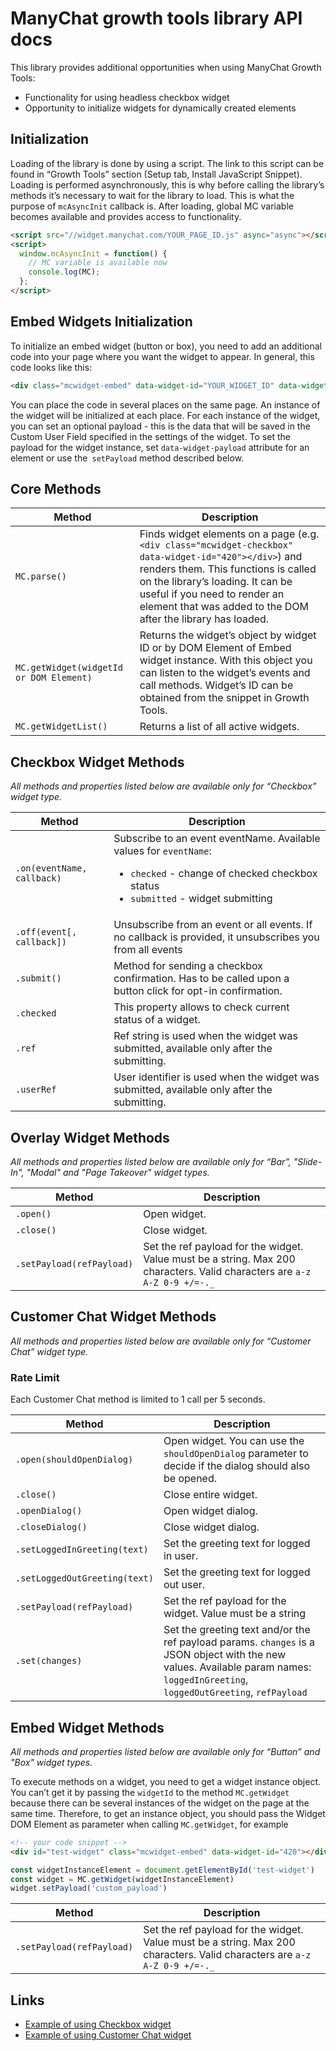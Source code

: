 # ManyChat growth tools library API docs

This library provides additional opportunities when using ManyChat Growth Tools:
- Functionality for using headless checkbox widget
- Opportunity to initialize widgets for dynamically created elements

## Initialization

Loading of the library is done by using a script. The link to this script can be found in “Growth Tools” section (Setup tab, Install JavaScript Snippet). Loading is performed asynchronously, this is why before calling the library’s methods it’s necessary to wait for the library to load. This is what the purpose of `mcAsyncInit` callback is. After loading, global MC variable becomes available and  provides access to functionality. 

```html
<script src="//widget.manychat.com/YOUR_PAGE_ID.js" async="async"></script>
<script>
  window.mcAsyncInit = function() {
    // MC variable is available now
    console.log(MC);
  };
</script>
```

## Embed Widgets Initialization

To initialize an embed widget (button or box), you need to add an additional code into your page where you want the widget to appear.
In general, this code looks like this:

```html
<div class="mcwidget-embed" data-widget-id="YOUR_WIDGET_ID" data-widget-payload="OPTIONAL_PAYLOAD"></div>
```
You can place the code in several places on the same page. An instance of the widget will be initialized at each place. 
For each instance of the widget, you can set an optional payload - this is the data that will be saved in the Custom User Field specified in the settings of the widget.
To set the payload for the widget instance, set `data-widget-payload` attribute for an element or use the` setPayload` method described below.
 

## Core Methods

| Method  | Description |
| ------------- | ------------- |
| `MC.parse()`  | Finds widget elements on a page (e.g. `<div class="mcwidget-checkbox" data-widget-id="420"></div>`) and renders them. This functions is called on the library’s loading. It can be useful if you need to render an element that was added to the DOM after the library has loaded.   |
| `MC.getWidget(widgetId or DOM Element)`  | Returns the widget’s object by widget ID or by DOM Element of Embed widget instance. With this object you can listen to the widget’s events and call methods. Widget’s ID can be obtained from the snippet in Growth Tools.   |
| `MC.getWidgetList()`  | Returns a list of all active widgets.   |

## Checkbox Widget Methods
_All methods and properties listed below are available only for “Checkbox” widget type._

| Method  | Description |
| ------------- | ------------- |
| `.on(eventName, callback)`  | Subscribe to an event eventName. Available values for `eventName`: <ul><li>`checked` - change of checked checkbox status</li><li>`submitted` - widget submitting</li></ul> |
| `.off(event[, callback])`  | Unsubscribe from an event or all events. If no callback is provided, it unsubscribes you from all events  |
| `.submit()`  | Method for sending a checkbox confirmation. Has to be called upon a button click for opt-in confirmation. |
| `.checked`  | This property allows to check current status of a widget.  |
| `.ref`  | Ref string is used when the widget was submitted, available only after the submitting.|
| `.userRef	`  | User identifier is used when the widget was submitted, available only after the submitting.  |

## Overlay Widget Methods
_All methods and properties listed below are available only for “Bar”, "Slide-In", "Modal" and "Page Takeover" widget types._

| Method  | Description |
| ------------- | ------------- |
| `.open()`  | Open widget.  |
| `.close()`  | Close widget.  |
| `.setPayload(refPayload)`  | Set the ref payload for the widget. Value must be a string. Max 200 characters. Valid characters are `a-z A-Z 0-9 +/=-._`  |

## Customer Chat Widget Methods
_All methods and properties listed below are available only for “Customer Chat” widget type._

### Rate Limit
Each Customer Chat method is limited to 1 call per 5 seconds.

| Method  | Description |
| ------------- | ------------- |
| `.open(shouldOpenDialog)`  | Open widget. You can use the `shouldOpenDialog` parameter to decide if the dialog should also be opened.  |
| `.close()`  | Close entire widget.  |
| `.openDialog()`  | Open widget dialog.  |
| `.closeDialog()`  | Close widget dialog.  |
| `.setLoggedInGreeting(text)`  | Set the greeting text for logged in user.  |
| `.setLoggedOutGreeting(text)`  | Set the greeting text for logged out user.  |
| `.setPayload(refPayload)`  | Set the ref payload for the widget. Value must be a string  |
| `.set(changes)` | Set the greeting text and/or the ref payload params. `changes` is a JSON object with the new values. Available param names: `loggedInGreeting`, `loggedOutGreeting`, `refPayload` |


## Embed Widget Methods
_All methods and properties listed below are available only for “Button” and "Box" widget types._

To execute methods on a widget, you need to get a widget instance object.
You can’t get it by passing the `widgetId` to the method `MC.getWidget` because there can be several instances of the widget on the page at the same time.
Therefore, to get an instance object, you should pass the Widget DOM Element as parameter when calling `MC.getWidget`, for example

```html
<!-- your code snippet -->
<div id="test-widget" class="mcwidget-embed" data-widget-id="420"></div>
```

```javascript
const widgetInstanceElement = document.getElementById('test-widget')
const widget = MC.getWidget(widgetInstanceElement)
widget.setPayload('custom_payload')
```

| Method  | Description |
| ------------- | ------------- |
| `.setPayload(refPayload)`  | Set the ref payload for the widget. Value must be a string. Max 200 characters. Valid characters are `a-z A-Z 0-9 +/=-._`  |


## Links
- [Example of using Checkbox widget](https://github.com/manychat/checkbox-growth-tools-example)
- [Example of using Customer Chat widget](https://github.com/manychat/customer-chat-growth-tools-example)
